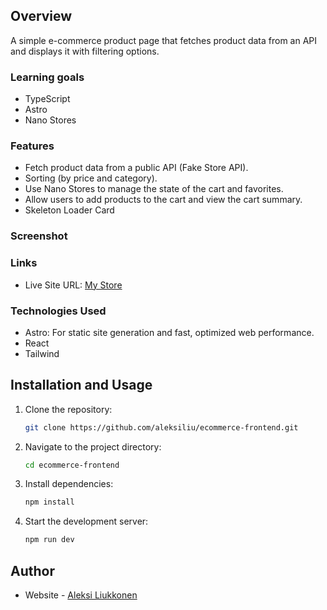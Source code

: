 ## Overview

A simple e-commerce product page that fetches product data from an API and displays it with filtering options.

### Learning goals

- TypeScript
- Astro
- Nano Stores

### Features

- Fetch product data from a public API (Fake Store API).
- Sorting (by price and category).
- Use Nano Stores to manage the state of the cart and favorites.
- Allow users to add products to the cart and view the cart summary.
- Skeleton Loader Card

### Screenshot

<!-- ![](./screenshot.png)
![](./screenshot2.png) -->

### Links

- Live Site URL: [My Store](https://zesty-dragon-b6cc01.netlify.app/)

### Technologies Used

- Astro: For static site generation and fast, optimized web performance.
- React
- Tailwind

## Installation and Usage

1. Clone the repository:
   ```bash
   git clone https://github.com/aleksiliu/ecommerce-frontend.git
   ```
2. Navigate to the project directory:
   ```bash
   cd ecommerce-frontend
   ```
3. Install dependencies:
   ```bash
   npm install
   ```
4. Start the development server:
   ```bash
   npm run dev
   ```

## Author

- Website - [Aleksi Liukkonen](https://www.aleksiliukkonen.fi)
